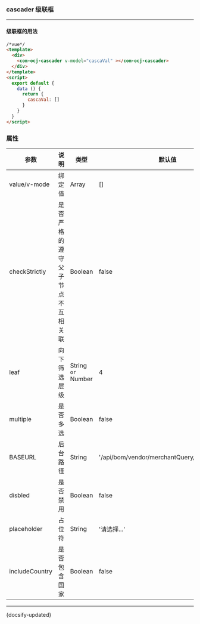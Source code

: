 ### cascader 级联框
---
#### 级联框的用法

```html
/*vue*/
<template>
  <div>
    <com-ocj-cascader v-model="cascaVal" ></com-ocj-cascader>
  </div>
</template>
<script>
  export default {
    data () {
      return {
        cascaVal: []
      }
    }
  }
</script>

```


### 属性

| 参数 | 说明 | 类型 | 默认值 |
| -- | -- | -- | -- |
| value/v-mode | 绑定值 | Array | [] |
| checkStrictly | 是否严格的遵守父子节点不互相关联 | Boolean | false |
| leaf | 向下筛选层级 | String `or` Number | 4 |
| multiple | 是否多选 | Boolean | false |
| BASEURL | 后台路径 | String | '/api/bom/vendor/merchantQuery/queryAddress' |
| disbled | 是否禁用 | Boolean | false |
| placeholder | 占位符 | String | '请选择...' |
| includeCountry | 是否包含国家 | Boolean | false |




---
 {docsify-updated} 

